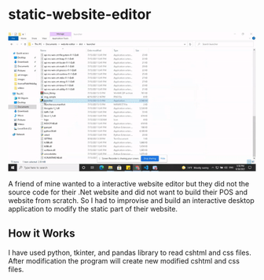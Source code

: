# static-website-editor

![user login page](https://github.com/kavianhabib/static-website-editor/blob/main/ezgif.com-gif-maker.gif)

A friend of mine wanted to a interactive website editor but they did not the source code for their .Net website
and did not want to build their POS and website from scratch. So I had to improvise and build an interactive 
desktop application to modify the static part of their website.

## How it Works
I have used python, tkinter, and pandas library to read cshtml and css files. After modification the program will create new modified
cshtml and css files. 
